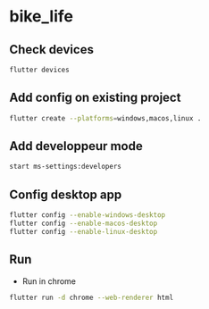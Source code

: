 # bike_life

## Check devices

```sh
flutter devices
```

## Add config on existing project

```sh
flutter create --platforms=windows,macos,linux .
```

## Add developpeur mode

```sh
start ms-settings:developers
```

## Config desktop app

```sh
flutter config --enable-windows-desktop
flutter config --enable-macos-desktop
flutter config --enable-linux-desktop
```

## Run

- Run in chrome     

```sh
flutter run -d chrome --web-renderer html
```